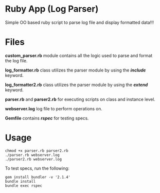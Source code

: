 # Ruby App (Log Parser)

Simple OO based ruby script to parse log file and display formatted data!!!

# Files

**custom_parser.rb** module contains all the logic used to parse and format the log file.

**log_formatter.rb** class utilizes the parser module by using the ***include*** keyword.

**log_formatter2.rb** class utilizes the parser module by using the ***extend*** keyword.

**parser.rb** and **parser2.rb** for executing scripts on class and instance level.

**webserver.log** log file to perform operations on.

**Gemfile** contains ***rspec*** for testing specs.

# Usage

    chmod +x parser.rb parser2.rb
    ./parser.rb webserver.log
    ./parser2.rb webserver.log

To test specs, run the following:

    gem install bundler -v '2.1.4'
    bundle install
    bundle exec rspec
